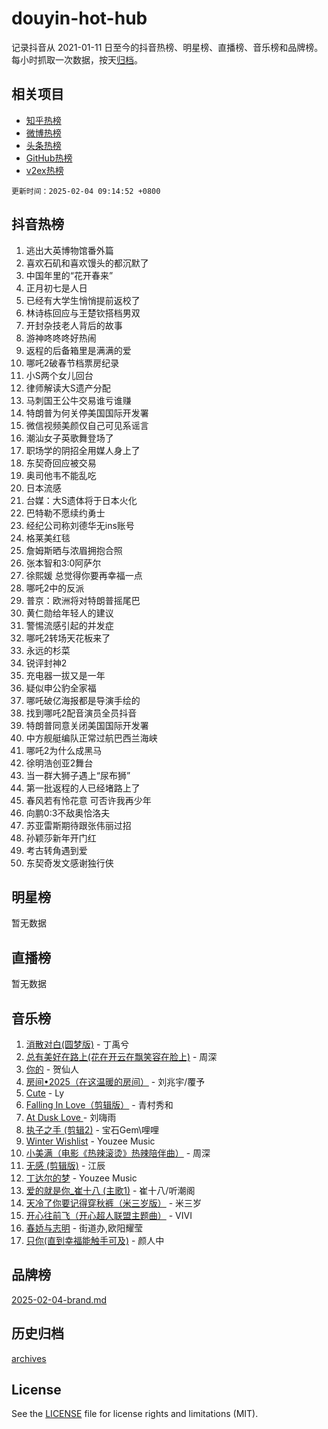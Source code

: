 # douyin-hot-hub

记录抖音从 2021-01-11 日至今的抖音热榜、明星榜、直播榜、音乐榜和品牌榜。每小时抓取一次数据，按天[归档](archives)。

## 相关项目

- [知乎热榜](https://github.com/lonnyzhang423/zhihu-hot-hub)
- [微博热榜](https://github.com/lonnyzhang423/weibo-hot-hub)
- [头条热榜](https://github.com/lonnyzhang423/toutiao-hot-hub)
- [GitHub热榜](https://github.com/lonnyzhang423/github-hot-hub)
- [v2ex热榜](https://github.com/lonnyzhang423/v2ex-hot-hub)


`更新时间：2025-02-04 09:14:52 +0800`

## 抖音热榜

1. 逃出大英博物馆番外篇
1. 喜欢石矶和喜欢馒头的都沉默了
1. 中国年里的“花开春来”
1. 正月初七是人日
1. 已经有大学生悄悄提前返校了
1. 林诗栋回应与王楚钦搭档男双
1. 开封杂技老人背后的故事
1. 游神咚咚咚好热闹
1. 返程的后备箱里是满满的爱
1. 哪吒2破春节档票房纪录
1. 小S两个女儿回台
1. 律师解读大S遗产分配
1. 马刺国王公牛交易谁亏谁赚
1. 特朗普为何关停美国国际开发署
1. 微信视频美颜仅自己可见系谣言
1. 潮汕女子英歌舞登场了
1. 职场学的阴招全用媒人身上了
1. 东契奇回应被交易
1. 奥司他韦不能乱吃
1. 日本流感
1. 台媒：大S遗体将于日本火化
1. 巴特勒不愿续约勇士
1. 经纪公司称刘德华无ins账号
1. 格莱美红毯
1. 詹姆斯晒与浓眉拥抱合照
1. 张本智和3:0阿萨尔
1. 徐熙媛 总觉得你要再幸福一点
1. 哪吒2中的反派
1. 普京：欧洲将对特朗普摇尾巴
1. 黄仁勋给年轻人的建议
1. 警惕流感引起的并发症
1. 哪吒2转场天花板来了
1. 永远的杉菜
1. 锐评封神2
1. 充电器一拔又是一年
1. 疑似申公豹全家福
1. 哪吒破亿海报都是导演手绘的
1. 找到哪吒2配音演员全员抖音
1. 特朗普同意关闭美国国际开发署
1. 中方舰艇编队正常过航巴西兰海峡
1. 哪吒2为什么成黑马
1. 徐明浩创亚2舞台
1. 当一群大狮子遇上“尿布狮”
1. 第一批返程的人已经堵路上了
1. 春风若有怜花意 可否许我再少年
1. 向鹏0:3不敌奥恰洛夫
1. 苏亚雷斯期待跟张伟丽过招
1. 孙颖莎新年开门红
1. 考古转角遇到爱
1. 东契奇发文感谢独行侠

## 明星榜

暂无数据

## 直播榜

暂无数据

## 音乐榜

1. [消散对白(圆梦版)](https://sf5-hl-cdn-tos.douyinstatic.com/obj/tos-cn-ve-2774/og4jB5I5IizzoZVAAAzWgBMAsMDWoArfwBOiFs) - 丁禹兮
1. [总有美好在路上(花在开云在飘笑容在脸上)](https://sf5-hl-cdn-tos.douyinstatic.com/obj/tos-cn-ve-2774/oU5u7NwtfBIvaNhoQBszOvAlRiAoiWAVVyBMq4) - 周深
1. [你的](https://sf5-hl-cdn-tos.douyinstatic.com/obj/tos-cn-ve-2774/oYuIeKf42jB7sEV6B2upMdpYAgfrQWj0FeRegh) - 贺仙人
1. [房间•2025（在这温暖的房间）](https://sf5-hl-cdn-tos.douyinstatic.com/obj/tos-cn-ve-2774/oMzJcnT8BgIetASeBfwfEeBQVNfACiCifhfZP7g) - 刘兆宇/覆予
1. [Cute](https://sf5-hl-cdn-tos.douyinstatic.com/obj/tos-cn-ve-2774/o4IbIzHWKAAB4wsS5qMBRiiAlEBGTpQRNfFvuo) - Ly
1. [Falling In Love（剪辑版）](https://sf5-hl-cdn-tos.douyinstatic.com/obj/tos-cn-ve-2774/o8ajpA8zzgBPahbBIO8AcKGBLJezFCRd1wfP9f) - 青村秀和
1. [ At Dusk  Love ](https://sf6-cdn-tos.douyinstatic.com/obj/tos-cn-ve-2774/o8CrpCf5CaYgI4ZrtQgMQAFEfuGqNnRSDQAPBc) - 刘嗨雨
1. [执子之手 (剪辑2)](https://sf6-cdn-tos.douyinstatic.com/obj/tos-cn-ve-2774/oUoZLQjCc31XzqsBnBQUNgeKtYPBcgbFDwtfcu) - 宝石Gem\哩哩
1. [Winter Wishlist](https://sf5-hl-cdn-tos.douyinstatic.com/obj/tos-cn-ve-2774/oIIgUOeamCFCVAzxN6MFRLIBlLGpUqQxeeHrLE) - Youzee Music
1. [小美满（电影《热辣滚烫》热辣陪伴曲）](https://sf5-hl-cdn-tos.douyinstatic.com/obj/tos-cn-ve-2774/o0GAn2lSgfZIDUgtevCGDQYnFg4CwnrBaxbTZL) - 周深
1. [无感 (剪辑版)](https://sf5-hl-cdn-tos.douyinstatic.com/obj/tos-cn-ve-2774/o0eIsUzJBDlQaQFC5OFlgbMEZC1TFYBftOBn6p) - 江辰
1. [丁达尔的梦](https://sf5-hl-cdn-tos.douyinstatic.com/obj/tos-cn-ve-2774/oMU3WirUZBVQkAC9ccG5P2IQirziZM2RTInUY) - Youzee Music
1. [爱的就是你_崔十八 (主歌1)](https://sf5-hl-cdn-tos.douyinstatic.com/obj/tos-cn-ve-2774/oI5BO5DhFZ6UTcNCnZaOCBLtZ7WIMQGfgnXf5E) - 崔十八/听潮阁
1. [天冷了你要记得穿秋裤（米三岁版）](https://sf5-hl-cdn-tos.douyinstatic.com/obj/tos-cn-ve-2774/oQlIwVIDWiZ6BQilAorS7MA0AgCkQDvcZAdm1) - 米三岁
1. [开心往前飞（开心超人联盟主题曲）](https://sf5-hl-cdn-tos.douyinstatic.com/obj/tos-cn-ve-2774/9d8fb7c82cf1421fb93a9fe925275e0a) - VIVI
1. [春娇与志明](https://sf5-hl-cdn-tos.douyinstatic.com/obj/tos-cn-ve-2774/e530d8fceb7044b39707d7f9ff54add1) - 街道办,欧阳耀莹
1. [只你(直到幸福能触手可及)](https://sf5-hl-cdn-tos.douyinstatic.com/obj/tos-cn-ve-2774/o0lBkRDzFTeaVSUz3ZZSCBVtZ5DIMQGfgmEAuE) - 颜人中

## 品牌榜

[2025-02-04-brand.md](archives/2025-02-04-brand.md)

## 历史归档

[archives](archives)

## License

See the [LICENSE](LICENSE) file for license rights and limitations (MIT).
